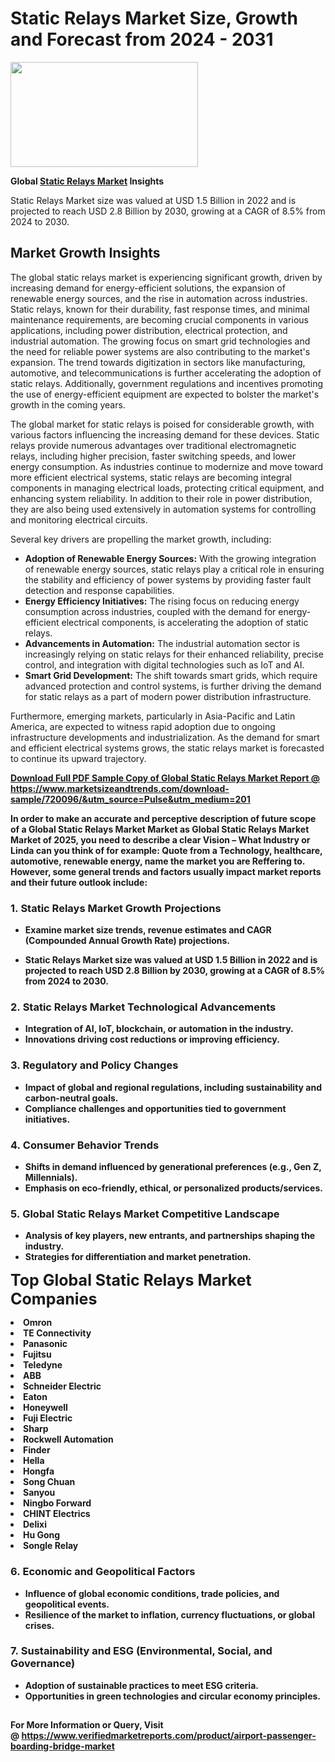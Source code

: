 <H1>Static Relays Market Size, Growth and Forecast from 2024 - 2031</H1><img class="aligncenter size-medium wp-image-584254" src="https://thirdeyenews.in/wp-content/uploads/2024/09/Global-Market-Research-300x168.jpeg" alt="" width="300" height="168" /><p><strong>Global&nbsp;<a href="https://www.marketsizeandtrends.com/download-sample/720096/&amp;utm_source=Pulse&amp;utm_medium=201">Static Relays Market</a> Insights</strong></p><p>Static Relays Market size was valued at USD 1.5 Billion in 2022 and is projected to reach USD 2.8 Billion by 2030, growing at a CAGR of 8.5% from 2024 to 2030.</p><p><h2>Market Growth Insights</h2> <p>The global static relays market is experiencing significant growth, driven by increasing demand for energy-efficient solutions, the expansion of renewable energy sources, and the rise in automation across industries. Static relays, known for their durability, fast response times, and minimal maintenance requirements, are becoming crucial components in various applications, including power distribution, electrical protection, and industrial automation. The growing focus on smart grid technologies and the need for reliable power systems are also contributing to the market's expansion. The trend towards digitization in sectors like manufacturing, automotive, and telecommunications is further accelerating the adoption of static relays. Additionally, government regulations and incentives promoting the use of energy-efficient equipment are expected to bolster the market's growth in the coming years.</p> <p><strong><a href="#"></a></strong></p> <p>The global market for static relays is poised for considerable growth, with various factors influencing the increasing demand for these devices. Static relays provide numerous advantages over traditional electromagnetic relays, including higher precision, faster switching speeds, and lower energy consumption. As industries continue to modernize and move toward more efficient electrical systems, static relays are becoming integral components in managing electrical loads, protecting critical equipment, and enhancing system reliability. In addition to their role in power distribution, they are also being used extensively in automation systems for controlling and monitoring electrical circuits.</p> <p>Several key drivers are propelling the market growth, including:</p> <ul> <li><strong>Adoption of Renewable Energy Sources:</strong> With the growing integration of renewable energy sources, static relays play a critical role in ensuring the stability and efficiency of power systems by providing faster fault detection and response capabilities.</li> <li><strong>Energy Efficiency Initiatives:</strong> The rising focus on reducing energy consumption across industries, coupled with the demand for energy-efficient electrical components, is accelerating the adoption of static relays.</li> <li><strong>Advancements in Automation:</strong> The industrial automation sector is increasingly relying on static relays for their enhanced reliability, precise control, and integration with digital technologies such as IoT and AI.</li> <li><strong>Smart Grid Development:</strong> The shift towards smart grids, which require advanced protection and control systems, is further driving the demand for static relays as a part of modern power distribution infrastructure.</li> </ul> <p>Furthermore, emerging markets, particularly in Asia-Pacific and Latin America, are expected to witness rapid adoption due to ongoing infrastructure developments and industrialization. As the demand for smart and efficient electrical systems grows, the static relays market is forecasted to continue its upward trajectory.</p> <p><strong><a href="#"></p><p><span class=""><strong>Download Full PDF Sample Copy of Global Static Relays Market Report</strong> @ <a href="https://www.marketsizeandtrends.com/download-sample/720096/&amp;utm_source=Pulse&amp;utm_medium=201" target="_blank">https://www.marketsizeandtrends.com/download-sample/720096/&amp;utm_source=Pulse&amp;utm_medium=201</a></span></p><p>In order to make an accurate and perceptive description of future scope of a Global&nbsp;Static Relays Market Market as Global&nbsp;Static Relays Market Market of 2025, you need to describe a clear Vision &ndash; What Industry or Linda can you think of for example: Quote from a Technology, healthcare, automotive, renewable energy, name the market you are Reffering to. However, some general trends and factors usually impact market reports and their future outlook include:</p><h3>1.&nbsp;<strong>Static Relays Market Growth Projections</strong></h3><ul><li>Examine market size trends, revenue estimates and CAGR (Compounded Annual Growth Rate) projections.</li><li><p>Static Relays Market size was valued at USD 1.5 Billion in 2022 and is projected to reach USD 2.8 Billion by 2030, growing at a CAGR of 8.5% from 2024 to 2030.</p></li></ul><h3>2.&nbsp;<strong>Static Relays Market Technological Advancements</strong></h3><ul><li>Integration of AI, IoT, blockchain, or automation in the industry.</li><li>Innovations driving cost reductions or improving efficiency.</li></ul><h3>3.&nbsp;<strong>Regulatory and Policy Changes</strong></h3><ul><li>Impact of global and regional regulations, including sustainability and carbon-neutral goals.</li><li>Compliance challenges and opportunities tied to government initiatives.</li></ul><h3>4.&nbsp;<strong>Consumer Behavior Trends</strong></h3><ul><li>Shifts in demand influenced by generational preferences (e.g., Gen Z, Millennials).</li><li>Emphasis on eco-friendly, ethical, or personalized products/services.</li></ul><h3>5.&nbsp;<strong>Global Static Relays Market Competitive Landscape</strong></h3><ul><li>Analysis of key players, new entrants, and partnerships shaping the industry.</li><li>Strategies for differentiation and market penetration.</li></ul><p data-pm-slice="1 1 []"><span style="color: inherit; font-family: inherit; font-size: 25px;">Top Global Static Relays Market Companies</span></p><div class="" data-test-id=""><p><li>Omron</li><li> TE Connectivity</li><li> Panasonic</li><li> Fujitsu</li><li> Teledyne</li><li> ABB</li><li> Schneider Electric</li><li> Eaton</li><li> Honeywell</li><li> Fuji Electric</li><li> Sharp</li><li> Rockwell Automation</li><li> Finder</li><li> Hella</li><li> Hongfa</li><li> Song Chuan</li><li> Sanyou</li><li> Ningbo Forward</li><li> CHINT Electrics</li><li> Delixi</li><li> Hu Gong</li><li> Songle Relay</li></p></div><h3>6.&nbsp;<strong>Economic and Geopolitical Factors</strong></h3><ul><li>Influence of global economic conditions, trade policies, and geopolitical events.</li><li>Resilience of the market to inflation, currency fluctuations, or global crises.</li></ul><h3>7.&nbsp;<strong>Sustainability and ESG (Environmental, Social, and Governance)</strong></h3><ul><li>Adoption of sustainable practices to meet ESG criteria.</li><li>Opportunities in green technologies and circular economy principles.</li></ul><h2><strong style="font-size: 14px;">For More Information or Query, Visit @&nbsp;</strong><a style="background-color: #ffffff; font-size: 14px;" href="https://www.marketsizeandtrends.com/report/static-relays-market/" target="_blank">https://www.verifiedmarketreports.com/product/airport-passenger-boarding-bridge-market</a></h2>
